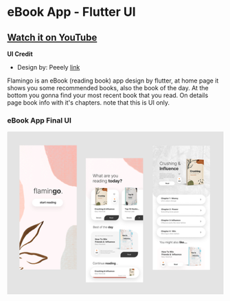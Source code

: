 # eBook App - Flutter UI

## [Watch it on YouTube](https://youtu.be/ACdraZRANaU)

<!-- **Packages we are using:**

- flutter_svg: [link](https://pub.dev/packages/flutter_svg) -->

<!-- **Fonts**

- Poppins [link](https://fonts.google.com/specimen/Poppins) -->

**UI Credit**

- Design by: Peeely [link](https://www.uplabs.com/posts/free-book-reading-app)

Flamingo is an eBook (reading book) app design by flutter, at home page it shows you some recommended books, also the book of the day. At the bottom you gonna find your most recent book that you read. On details page book info with it's chapters. note that this is UI only.

### eBook App Final UI

![App UI](/attachment.png)
